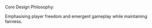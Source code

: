 Core Design Philosophy:

Emphasising player freedom and emergent gameplay while maintaining fairness. 
